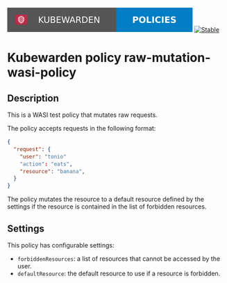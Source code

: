 [![Kubewarden Policy Repository](https://github.com/kubewarden/community/blob/main/badges/kubewarden-policies.svg)](https://github.com/kubewarden/community/blob/main/REPOSITORIES.md#policy-scope)
[![Stable](https://img.shields.io/badge/status-stable-brightgreen?style=for-the-badge)](https://github.com/kubewarden/community/blob/main/REPOSITORIES.md#stable)

# Kubewarden policy raw-mutation-wasi-policy

## Description

This is a WASI test policy that mutates raw requests.

The policy accepts requests in the following format:

```json
{
  "request": {
    "user": "tonio"
    "action": "eats",
    "resource": "banana",
  }
}
```

The policy mutates the resource to a default resource defined by the settings
if the resource is contained in the list of forbidden resources.

## Settings

This policy has configurable settings:

- `forbiddenResources`: a list of resources that cannot be accessed by the user.
- `defaultResource`: the default resource to use if a resource is forbidden.
